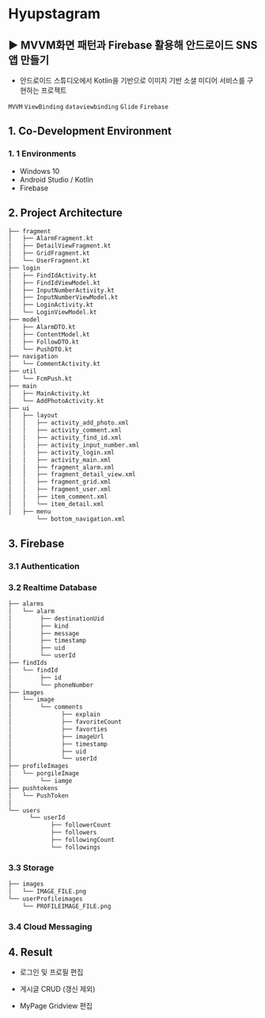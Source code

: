 # Hyupstagram
## ▶ MVVM화면 패턴과 Firebase 활용해 안드로이드 SNS 앱 만들기
 
 - 안드로이드 스튜디오에서 Kotlin을 기반으로 이미지 기반 소셜 미디어 서비스를 구현하는 프로젝트

`MVVM` `ViewBinding` `dataviewbinding` `Glide` `Firebase`

## 1. Co-Development Environment   
### 1. 1 Environments
- Windows 10
- Android Studio / Kotlin 
- Firebase

## 2. Project Architecture   
```bash
├── fragment
│   ├── AlarmFragment.kt
│   ├── DetailViewFragment.kt
│   ├── GridFragment.kt
│   └── UserFragment.kt
├── login
│   ├── FindIdActivity.kt
│   ├── FindIdViewModel.kt
│   ├── InputNumberActivity.kt
│   ├── InputNumberViewModel.kt
│   ├── LoginActivity.kt
│   └── LoginViewModel.kt
├── model
│   ├── AlarmDTO.kt
│   ├── ContentModel.kt
│   ├── FollowDTO.kt
│   └── PushDTO.kt
├── navigation
│   └── CommentActivity.kt
├── util
│   └── FcmPush.kt
├── main
│   ├── MainActivity.kt
│   └── AddPhotoActivity.kt
├── ui
│   ├── layout
│   │   ├── activity_add_photo.xml
│   │   ├── activity_comment.xml
│   │   ├── activity_find_id.xml
│   │   ├── activity_input_number.xml
│   │   ├── activity_login.xml
│   │   ├── activity_main.xml
│   │   ├── fragment_alarm.xml
│   │   ├── fragment_detail_view.xml
│   │   ├── fragment_grid.xml
│   │   ├── fragment_user.xml
│   │   ├── item_comment.xml
│   │   └── item_detail.xml
│   ├── menu
        └── bottom_navigation.xml
```

## 3. Firebase   
### 3.1 Authentication

### 3.2 Realtime Database
```bash
├── alarms
│   └── alarm
│        ├── destinationUid
│        ├── kind
│        ├── message
│        ├── timestamp
│        ├── uid
│        └── userId
├── findIds
│   └── findId
│        ├── id
│        └── phoneNumber
├── images
│   └── image
│        └── comments
│              ├── explain
│              ├── favoriteCount
│              ├── favorties
│              ├── imageUrl
│              ├── timestamp
│              ├── uid
│              └── userId
├── profileImages
│   └── porgileImage
│        └── iamge
├── pushtokens
│   └── PushToken
│       
└── users
      └── userId
            ├── followerCount
            ├── followers
            ├── followingCount
            └── followings
```

### 3.3 Storage
```bash
├── images
│   └── IMAGE_FILE.png
└── userProfileimages
    └── PROFILEIMAGE_FILE.png
```

### 3.4 Cloud Messaging

## 4. Result   
- 로그인 및 프로필 편집

- 게시글 CRUD (갱신 제외)

- MyPage Gridview 편집
